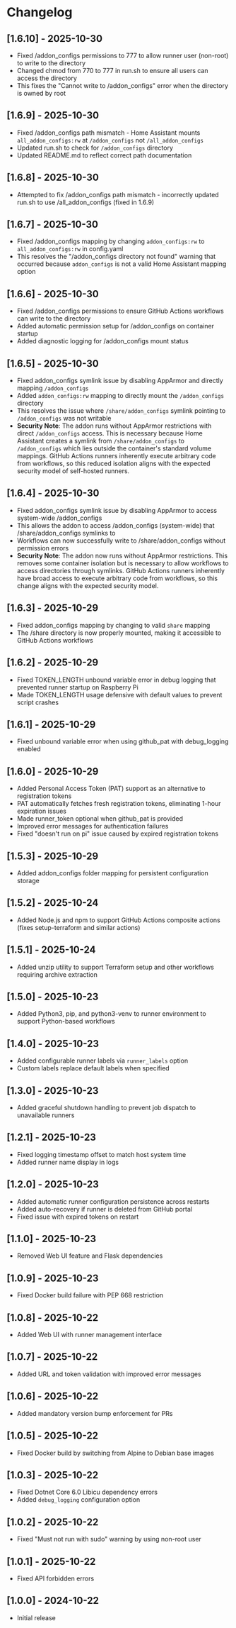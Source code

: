 # Changelog

## [1.6.10] - 2025-10-30
- Fixed /addon_configs permissions to 777 to allow runner user (non-root) to write to the directory
- Changed chmod from 770 to 777 in run.sh to ensure all users can access the directory
- This fixes the "Cannot write to /addon_configs" error when the directory is owned by root

## [1.6.9] - 2025-10-30
- Fixed /addon_configs path mismatch - Home Assistant mounts `all_addon_configs:rw` at `/addon_configs` not `/all_addon_configs`
- Updated run.sh to check for `/addon_configs` directory
- Updated README.md to reflect correct path documentation

## [1.6.8] - 2025-10-30
- Attempted to fix /addon_configs path mismatch - incorrectly updated run.sh to use /all_addon_configs (fixed in 1.6.9)

## [1.6.7] - 2025-10-30
- Fixed /addon_configs mapping by changing `addon_configs:rw` to `all_addon_configs:rw` in config.yaml
- This resolves the "/addon_configs directory not found" warning that occurred because `addon_configs` is not a valid Home Assistant mapping option

## [1.6.6] - 2025-10-30
- Fixed /addon_configs permissions to ensure GitHub Actions workflows can write to the directory
- Added automatic permission setup for /addon_configs on container startup
- Added diagnostic logging for /addon_configs mount status

## [1.6.5] - 2025-10-30
- Fixed addon_configs symlink issue by disabling AppArmor and directly mapping `/addon_configs`
- Added `addon_configs:rw` mapping to directly mount the `/addon_configs` directory
- This resolves the issue where `/share/addon_configs` symlink pointing to `/addon_configs` was not writable
- **Security Note**: The addon runs without AppArmor restrictions with direct `/addon_configs` access. This is necessary because Home Assistant creates a symlink from `/share/addon_configs` to `/addon_configs` which lies outside the container's standard volume mappings. GitHub Actions runners inherently execute arbitrary code from workflows, so this reduced isolation aligns with the expected security model of self-hosted runners.

## [1.6.4] - 2025-10-30
- Fixed addon_configs symlink issue by disabling AppArmor to access system-wide /addon_configs
- This allows the addon to access /addon_configs (system-wide) that /share/addon_configs symlinks to
- Workflows can now successfully write to /share/addon_configs without permission errors
- **Security Note**: The addon now runs without AppArmor restrictions. This removes some container isolation but is necessary to allow workflows to access directories through symlinks. GitHub Actions runners inherently have broad access to execute arbitrary code from workflows, so this change aligns with the expected security model.

## [1.6.3] - 2025-10-29
- Fixed addon_configs mapping by changing to valid `share` mapping
- The /share directory is now properly mounted, making it accessible to GitHub Actions workflows

## [1.6.2] - 2025-10-29
- Fixed TOKEN_LENGTH unbound variable error in debug logging that prevented runner startup on Raspberry Pi
- Made TOKEN_LENGTH usage defensive with default values to prevent script crashes

## [1.6.1] - 2025-10-29
- Fixed unbound variable error when using github_pat with debug_logging enabled

## [1.6.0] - 2025-10-29
- Added Personal Access Token (PAT) support as an alternative to registration tokens
- PAT automatically fetches fresh registration tokens, eliminating 1-hour expiration issues
- Made runner_token optional when github_pat is provided
- Improved error messages for authentication failures
- Fixed "doesn't run on pi" issue caused by expired registration tokens

## [1.5.3] - 2025-10-29
- Added addon_configs folder mapping for persistent configuration storage

## [1.5.2] - 2025-10-24
- Added Node.js and npm to support GitHub Actions composite actions (fixes setup-terraform and similar actions)

## [1.5.1] - 2025-10-24
- Added unzip utility to support Terraform setup and other workflows requiring archive extraction

## [1.5.0] - 2025-10-23
- Added Python3, pip, and python3-venv to runner environment to support Python-based workflows

## [1.4.0] - 2025-10-23
- Added configurable runner labels via `runner_labels` option
- Custom labels replace default labels when specified

## [1.3.0] - 2025-10-23
- Added graceful shutdown handling to prevent job dispatch to unavailable runners

## [1.2.1] - 2025-10-23
- Fixed logging timestamp offset to match host system time
- Added runner name display in logs

## [1.2.0] - 2025-10-23
- Added automatic runner configuration persistence across restarts
- Added auto-recovery if runner is deleted from GitHub portal
- Fixed issue with expired tokens on restart

## [1.1.0] - 2025-10-23
- Removed Web UI feature and Flask dependencies

## [1.0.9] - 2025-10-23
- Fixed Docker build failure with PEP 668 restriction

## [1.0.8] - 2025-10-22
- Added Web UI with runner management interface

## [1.0.7] - 2025-10-22
- Added URL and token validation with improved error messages

## [1.0.6] - 2025-10-22
- Added mandatory version bump enforcement for PRs

## [1.0.5] - 2025-10-22
- Fixed Docker build by switching from Alpine to Debian base images

## [1.0.3] - 2025-10-22
- Fixed Dotnet Core 6.0 Libicu dependency errors
- Added `debug_logging` configuration option

## [1.0.2] - 2025-10-22
- Fixed "Must not run with sudo" warning by using non-root user

## [1.0.1] - 2025-10-22
- Fixed API forbidden errors

## [1.0.0] - 2024-10-22
- Initial release
